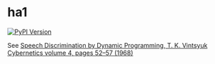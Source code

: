 # ha1

[![PyPI Version](https://img.shields.io/pypi/v/hecto-agent.svg)](https://pypi.python.org/pypi/hecto-agent)


See [Speech Discrimination by Dynamic Programming, T. K. Vintsyuk 
Cybernetics volume 4, pages 52–57 (1968)](https://link.springer.com/article/10.1007/BF01074755)

